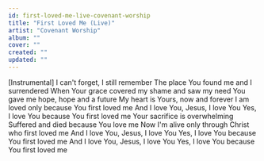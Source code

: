 ```yaml
---
id: first-loved-me-live-covenant-worship
title: "First Loved Me (Live)"
artist: "Covenant Worship"
album: ""
cover: ""
created: ""
updated: ""
---
```


[Instrumental]
I can't forget, I still remember
The place You found me and I surrendered
When Your grace covered my shame and saw my need
You gave me hope, hope and a future
My heart is Yours, now and forever
I am loved only because You first loved me
And I love You, Jesus, I love You
Yes, I love You because You first loved me
Your sacrifice is overwhelming
Suffered and died because You love me
Now I'm alive only through Christ who first loved me
And I love You, Jesus, I love You
Yes, I love You because You first loved me
And I love You, Jesus, I love You
Yes, I love You because You first loved me